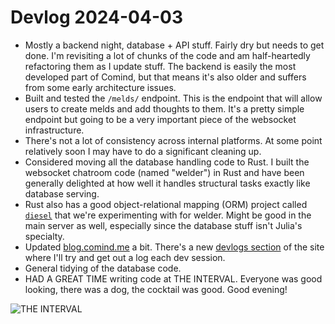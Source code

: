 # Devlog 2024-04-03

- Mostly a backend night, database + API stuff. Fairly dry but needs to get done. I'm revisiting a lot of chunks of the code and am half-heartedly refactoring them as I update stuff. The backend is easily the most developed part of Comind, but that means it's also older and suffers from some early architecture issues.
- Built and tested the `/melds/` endpoint. This is the endpoint that will allow users to create melds and add thoughts to them. It's a pretty simple endpoint but going to be a very important piece of the websocket infrastructure.
- There's not a lot of consistency across internal platforms. At some point relatively soon I may have to do a significant cleaning up.
- Considered moving all the database handling code to Rust. I built the websocket chatroom code (named "welder") in Rust and have been generally delighted at how well it handles structural tasks exactly like database serving.
- Rust also has a good object-relational mapping (ORM) project called [`diesel`](https://github.com/diesel-rs/diesel) that we're experimenting with for welder. Might be good in the main server as well, especially since the database stuff isn't Julia's specialty.
- Updated [blog.comind.me](https://blog.comind.me) a bit. There's a new [devlogs section](/devlogs/) of the site where I'll try and get out a log each dev session.
- General tidying of the database code.
- HAD A GREAT TIME writing code at THE INTERVAL. Everyone was good looking, there was a dog, the cocktail was good. Good evening!

![THE INTERVAL](https://pbs.twimg.com/media/GKSQlB5boAAc8KO?format=jpg&name=large)

